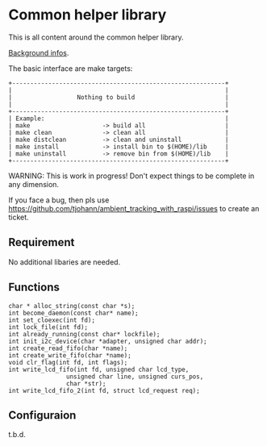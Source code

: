 Common helper library
=====================

This is all content around the common helper library.

[Background infos](../Documentation/knowledge_base.md).

The basic interface are make targets:

    +-----------------------------------------------------------+
    |                                                           |
    |                  Nothing to build                         |
    |                                                           |
    +-----------------------------------------------------------+
    | Example:                                                  |
    | make                    -> build all                      |
    | make clean              -> clean all                      |
    | make distclean          -> clean and uninstall            |
    | make install            -> install bin to $(HOME)/lib     |
    | make uninstall          -> remove bin from $(HOME)/lib    |
    +-----------------------------------------------------------+

WARNING: This is work in progress! Don't expect things to be complete in any dimension.

If you face a bug, then pls use https://github.com/tjohann/ambient_tracking_with_raspi/issues to create an ticket.


Requirement
-----------

No additional libaries are needed.


Functions
---------

	char * alloc_string(const char *s);
	int become_daemon(const char* name);
	int set_cloexec(int fd);
	int lock_file(int fd);
	int already_running(const char* lockfile);
	int init_i2c_device(char *adapter, unsigned char addr);
	int create_read_fifo(char *name);
	int create_write_fifo(char *name);
	void clr_flag(int fd, int flags);
	int write_lcd_fifo(int fd, unsigned char lcd_type,
	                unsigned char line, unsigned curs_pos,
		            char *str);
	int write_lcd_fifo_2(int fd, struct lcd_request req);


Configuraion
------------

t.b.d.
